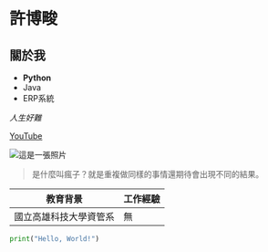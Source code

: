 # 許博畯

## 關於我

- **Python**
- Java
- ERP系統

_人生好難_

[YouTube](https://www.youtube.com/)

![這是一張照片](<img width="225" height="225" alt="image" src="https://github.com/user-attachments/assets/f2425015-5937-49a5-a553-c2a2e83a753b" />)

> 是什麼叫瘋子？就是重複做同樣的事情還期待會出現不同的結果。

| 教育背景                     | 工作經驗 |
|------------------------------|----------|
| 國立高雄科技大學資管系       | 無       |

```python
print("Hello, World!")
